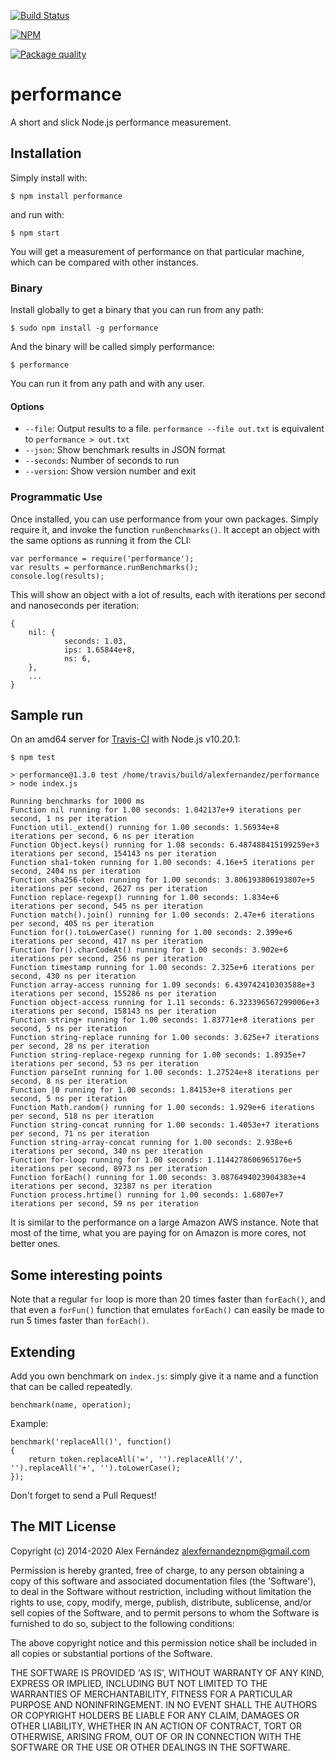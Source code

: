 [![Build Status](https://secure.travis-ci.org/alexfernandez/performance.svg)](http://travis-ci.org/alexfernandez/performance)

[![NPM](https://nodei.co/npm/performance.png?downloads=true)](https://nodei.co/npm/performance/)

[![Package quality](http://packagequality.com/badge/performance.png)](http://packagequality.com/#?package=performance)

# performance

A short and slick Node.js performance measurement.

## Installation

Simply install with:

    $ npm install performance

and run with:

    $ npm start

You will get a measurement of performance on that particular machine,
which can be compared with other instances.

### Binary

Install globally to get a binary that you can run from any path:

    $ sudo npm install -g performance

And the binary will be called simply performance:

    $ performance

You can run it from any path and with any user.

#### Options

* `--file`: Output results to a file. `performance --file out.txt` is equivalent
  to `performance > out.txt`
* `--json`: Show benchmark results in JSON format
* `--seconds`: Number of seconds to run
* `--version`: Show version number and exit

### Programmatic Use

Once installed, you can use performance from your own packages. Simply require
it, and invoke the function `runBenchmarks()`. It accept an object with the same
options as running it from the CLI:

```
var performance = require('performance');
var results = performance.runBenchmarks();
console.log(results);
```

This will show an object with a lot of results, each with iterations per second and nanoseconds per iteration:

```
{
	nil: {
            seconds: 1.03,
            ips: 1.65844e+8,
            ns: 6,
    },
	...
}
```

## Sample run

On an amd64 server for [Travis-CI](https://travis-ci.org/) with Node.js v10.20.1:

```
$ npm test

> performance@1.3.0 test /home/travis/build/alexfernandez/performance
> node index.js

Running benchmarks for 1000 ms
Function nil running for 1.00 seconds: 1.042137e+9 iterations per second, 1 ns per iteration
Function util._extend() running for 1.00 seconds: 1.56934e+8 iterations per second, 6 ns per iteration
Function Object.keys() running for 1.08 seconds: 6.487488415199259e+3 iterations per second, 154143 ns per iteration
Function sha1-token running for 1.00 seconds: 4.16e+5 iterations per second, 2404 ns per iteration
Function sha256-token running for 1.00 seconds: 3.806193806193807e+5 iterations per second, 2627 ns per iteration
Function replace-regexp() running for 1.00 seconds: 1.834e+6 iterations per second, 545 ns per iteration
Function match().join() running for 1.00 seconds: 2.47e+6 iterations per second, 405 ns per iteration
Function for().toLowerCase() running for 1.00 seconds: 2.399e+6 iterations per second, 417 ns per iteration
Function for().charCodeAt() running for 1.00 seconds: 3.902e+6 iterations per second, 256 ns per iteration
Function timestamp running for 1.00 seconds: 2.325e+6 iterations per second, 430 ns per iteration
Function array-access running for 1.09 seconds: 6.439742410303588e+3 iterations per second, 155286 ns per iteration
Function object-access running for 1.11 seconds: 6.323396567299006e+3 iterations per second, 158143 ns per iteration
Function string+ running for 1.00 seconds: 1.83771e+8 iterations per second, 5 ns per iteration
Function string-replace running for 1.00 seconds: 3.625e+7 iterations per second, 28 ns per iteration
Function string-replace-regexp running for 1.00 seconds: 1.8935e+7 iterations per second, 53 ns per iteration
Function parseInt running for 1.00 seconds: 1.27524e+8 iterations per second, 8 ns per iteration
Function |0 running for 1.00 seconds: 1.84153e+8 iterations per second, 5 ns per iteration
Function Math.random() running for 1.00 seconds: 1.929e+6 iterations per second, 518 ns per iteration
Function string-concat running for 1.00 seconds: 1.4053e+7 iterations per second, 71 ns per iteration
Function string-array-concat running for 1.00 seconds: 2.938e+6 iterations per second, 340 ns per iteration
Function for-loop running for 1.00 seconds: 1.1144278606965176e+5 iterations per second, 8973 ns per iteration
Function forEach() running for 1.00 seconds: 3.0876494023904383e+4 iterations per second, 32387 ns per iteration
Function process.hrtime() running for 1.00 seconds: 1.6807e+7 iterations per second, 59 ns per iteration
```

It is similar to the performance on a large Amazon AWS instance. Note that most of the time,
what you are paying for on Amazon is more cores, not better ones.

## Some interesting points

Note that a regular `for` loop is more than 20 times faster than `forEach()`,
and that even a `forFun()` function that emulates `forEach()` can easily be made
to run 5 times faster than `forEach()`.

## Extending

Add you own benchmark on `index.js`: simply give it a name and a function
that can be called repeatedly.

    benchmark(name, operation);

Example:

    benchmark('replaceAll()', function()
    {
        return token.replaceAll('=', '').replaceAll('/', '').replaceAll('+', '').toLowerCase();
    });

Don't forget to send a Pull Request!

## The MIT License

Copyright (c) 2014-2020 Alex Fernández <alexfernandeznpm@gmail.com>

Permission is hereby granted, free of charge, to any person obtaining a copy of this software and associated documentation files (the 'Software'), to deal in the Software without restriction, including without limitation the rights to use, copy, modify, merge, publish, distribute, sublicense, and/or sell copies of the Software, and to permit persons to whom the Software is furnished to do so, subject to the following conditions:

The above copyright notice and this permission notice shall be included in all copies or substantial portions of the Software.

THE SOFTWARE IS PROVIDED 'AS IS', WITHOUT WARRANTY OF ANY KIND, EXPRESS OR IMPLIED, INCLUDING BUT NOT LIMITED TO THE WARRANTIES OF MERCHANTABILITY, FITNESS FOR A PARTICULAR PURPOSE AND NONINFRINGEMENT. IN NO EVENT SHALL THE AUTHORS OR COPYRIGHT HOLDERS BE LIABLE FOR ANY CLAIM, DAMAGES OR OTHER LIABILITY, WHETHER IN AN ACTION OF CONTRACT, TORT OR OTHERWISE, ARISING FROM, OUT OF OR IN CONNECTION WITH THE SOFTWARE OR THE USE OR OTHER DEALINGS IN THE SOFTWARE.
